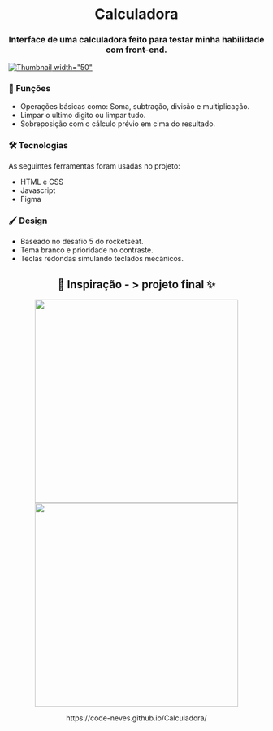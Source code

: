 <h1 align="center"> Calculadora </h1>

<h3 align="center">Interface de uma calculadora feito para testar minha habilidade com front-end. </h3>
 

[![Thumbnail](https://user-images.githubusercontent.com/127349682/229258415-d19ee689-f853-4a1e-ac4e-1e23db35acb4.png) width="50"](https://user-images.githubusercontent.com/127349682/229249117-bc3e691d-ac26-4d13-92a3-7aa68f9d285c.mp4)    




### 📱 Funções

-  Operações básicas como: Soma, subtração, divisão e multiplicação.
-  Limpar o ultimo digito ou limpar tudo.
-  Sobreposição com o cálculo prévio em cima do resultado.

### 🛠 Tecnologias

As seguintes ferramentas foram usadas no projeto:

- HTML e CSS
- Javascript
- Figma

### 🖌️ Design
- Baseado no desafio 5 do rocketseat.
- Tema branco e prioridade no contraste.
- Teclas redondas simulando teclados mecânicos.




<h2 align="center">   🍇 Inspiração - > projeto final ✨ </h2>
<p align="center">
<img width="400"  src="https://user-images.githubusercontent.com/127349682/229248295-d7c66cb6-50c9-474b-a83c-0d890f0f2a22.png"> <img width="400" src="https://user-images.githubusercontent.com/127349682/229248063-34e2da3a-7390-4538-8679-7e8c07f599ed.png">
</p>




<p align="center">https://code-neves.github.io/Calculadora/


